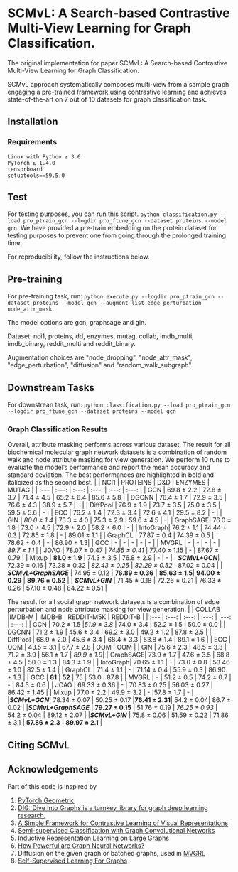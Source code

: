 # SCMvL: A Search-based Contrastive Multi-View Learning for Graph Classification.
The original implementation for paper SCMvL: A Search-based Contrastive Multi-View Learning for Graph Classification.

SCMvL approach systematically composes multi-view from a sample graph engaging a pre-trained framework using contrastive learning and achieves state-of-the-art on 7 out of 10 datasets for graph classification task.

## Installation
### Requirements

```
Linux with Python ≥ 3.6
PyTorch ≥ 1.4.0
tensorboard
setuptools==59.5.0
```

## Test
For testing purposes, you can run this script. `python classification.py --load pro_ptrain_gcn --logdir pro_ftune_gcn --dataset proteins --model gcn`. 
We have provided a pre-train embedding on the protein dataset for testing purposes to prevent one from going through the prolonged training time. 

For reproducibility, follow the instructions below.  

## Pre-training
For pre-training task, run:
`python execute.py --logdir pro_ptrain_gcn --dataset proteins --model gcn --augment_list edge_perturbation  node_attr_mask`

The model options are gcn, graphsage and gin.

Dataset: nci1, proteins, dd, enzymes, mutag, collab, imdb_multi, imdb_binary, reddit_multi and reddit_binary.

Augmentation choices are "node_dropping", "node_attr_mask", "edge_perturbation", "diffusion" and  "random_walk_subgraph".

## Downstream Tasks
For downstrean task, run:
`python classification.py --load pro_ptrain_gcn --logdir pro_ftune_gcn --dataset proteins --model gcn`

### Graph Classification Results
Overall, attribute masking performs across various dataset. The result for all biochemical molecular graph network datasets is a combination of random walk and node attribute masking for view generation. We perform 10 runs to evaluate the model’s performance and report the mean accuracy and standard deviation. The best performances are highlighted in bold and italicized as the second best.
|          | NCI1       | PROTEINS   | D&D        | ENZYMES    | MUTAG      |
| :---     | :---:      | :---:      | :---:      |   :---:    |     :---:  |
| GCN      | 69.8 ± 2.2 | 72.8 ± 3.7 | 71.4 ± 4.5 | 65.2 ± 6.4 | 85.6 ± 5.8 | 
| DGCNN    | 76.4 ± 1.7 | 72.9 ± 3.5 | 76.6 ± 4.3 | 38.9 ± 5.7 | -          | 
| DiffPool | 76.9 ± 1.9 | 73.7 ± 3.5 | 75.0 ± 3.5 | 59.5 ± 5.6 | -          |
| ECC      | 76.2 ± 1.4 | 72.3 ± 3.4 | 72.6 ± 4.1 | 29.5 ± 8.2 | -          |
| GIN      | *80.0 ± 1.4* | 73.3 ± 4.0 | 75.3 ± 2.9 | 59.6 ± 4.5 | -|
| GraphSAGE| 76.0 ± 1.8 | 73.0 ± 4.5 | 72.9 ± 2.0 | 58.2 ± 6.0 | - |
| InfoGraph| 76.2 ± 1.1 | 74.44 ± 0.3 | 72.85 ± 1.8 | - | 89.01 ± 1.1 |
| GraphCL  | 77.87 ± 0.4 | 74.39 ± 0.5 | 78.62 ± 0.4 | - | 86.90 ± 1.3|
| GCC      | -           | -           | -           | - | -          |
| MVGRL    | -           | -           | -           | -  | *89.7 ± 1.1* |
| JOAO     | 78.07 ± 0.47 | *74.55 ± 0.41* | 77.40 ± 1.15 | - | 87.67 ± 0.79 |
| Mixup    | **81.0 ± 1.9** | 74.3 ± 3.5 | 76.8 ± 2.9 | - | - |
| ***SCMvL+GCN***| 72.39 ± 0.16 | 73.38 ± 0.32 | *82.43 ± 0.25* | *82.29 ± 0.52* | 87.02 ± 0.04 |
| ***SCMvL+GraphSAGE*** | 74.95 ± 0.12 | **76.89 ± 0.36** | **85.63 ± 1.5**| **94.00 ± 0.29** | **89.76 ± 0.52** |
| ***SCMvL+GIN*** | 71.45 ± 0.18 | 72.26 ± 0.21 | 76.33 ± 0.26 | 57.10 ± 0.48 | 84.22 ± 0.51 |

The result for all social graph network datasets is a combination of edge perturbation and node attribute masking for view generation.
|          | COLLAB     |IMDB-M       | IMDB-B      | REDDIT-M5K  | REDDIT-B   |
| :---     | :---:      | :---:       | :---:       |   :---:     |     :---:  |
| GCN      | 70.2 ± 1.5 |*51.9 ± 3.8* | 74.0 ± 3.4  | 52.2 ± 1.5  | 50.0 ± 0.0 |
| DGCNN    | 71.2 ± 1.9 | 45.6 ± 3.4  | 69.2 ± 3.0  | 49.2 ± 1.2  | 87.8 ± 2.5 |
| DiffPool | 68.9 ± 2.0 | 45.6 ± 3.4  | 68.4 ± 3.3  | 53.8 ± 1.4  | 89.1 ± 1.6 |
| ECC      | OOM        | 43.5 ± 3.1  | 67.7 ± 2.8  | OOM         | OOM        |
| GIN      | 75.6 ± 2.3 | 48.5 ± 3.3  | 71.2 ± 3.9  | 56.1 ± 1.7  | *89.9 ± 1.9*|
| GraphSAGE| 73.9 ± 1.7 | 47.6 ± 3.5  | 68.8 ± 4.5  | 50.0 ± 1.3  | 84.3 ± 1.9  |
| InfoGraph| 70.65 ± 1.1 | -          | 73.0 ± 0.8  | 53.46 ± 1.0 | 82.5 ± 1.4 |
| GraphCL  | 71.4 ± 1.1 | -           | 71.14 ± 0.4 | 55.9 ± 0.3  | 86.90 ± 1.3 |
| GCC      | **81**     | **52**      | 75          | 53.0        | 87.8       |
| MVGRL    | -          | 51.2 ± 0.5  | 74.2 ± 0.7  | -           | 84.5 ± 0.6 |
| JOAO     | 69.33 ± 0.36 | -         | 70.83 ± 0.25 | 56.03 ± 0.27 | 86.42 ± 1.45 |
| Mixup    | 77.0 ± 2.2 | 49.9 ± 3.2  | -            |57.8 ± 1.7  | -      |
|***SCMvL+GCN***| 78.34 ± 0.07 | 50.25 ± 0.17 |**76.41 ± 2.31**| 54.2 ± 0.04| 86.7 ± 0.02 |
|***SCMvL+GraphSAGE*** | **79.27 ± 0.15** | 51.76 ± 0.19 | *76.25 ± 0.93* | 54.2 ± 0.04 | 89.12 ± 2.07 |
|***SCMvL+GIN*** | 75.8 ± 0.06 | 51.59 ± 0.22 | 71.86 ± 3.1 | **57.86 ± 2.3** | **89.97 ± 2.1** |



## Citing SCMvL

## Acknowledgements
Part of this code is inspired by 
1. [PyTorch Geometric](pytorch-geometric.readthedocs.io/en/latest/notes/batching.html)
2. [DIG: Dive into Graphs is a turnkey library for graph deep learning research.](https://github.com/divelab/DIG)
3. [A Simple Framework for Contrastive Learning of Visual Representations](https://arxiv.org/abs/2002.05709)
4. [Semi-supervised Classification with Graph Convolutional Networks](https://arxiv.org/abs/1609.02907)
5. [Inductive Representation Learning on Large Graphs](https://arxiv.org/abs/1706.02216)
6. [How Powerful are Graph Neural Networks?](https://arxiv.org/abs/1810.00826)
7. Diffusion on the given graph or batched graphs, used in [MVGRL](https://arxiv.org/pdf/2006.05582v1.pdf)
8. [Self-Supervised Learning For Graphs](https://medium.com/stanford-cs224w/self-supervised-learning-for-graphs-963e03b9f809)
